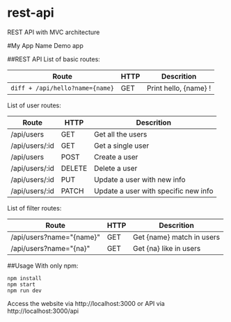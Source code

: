 # rest-api
REST API with MVC architecture

#My App Name
Demo app

##REST API
List of basic routes:

**Route** | **HTTP** | **Descrition**
----------|----------|---------------
```diff + /api/hello?name={name}```| GET | Print hello, {name} !

List of user routes:

**Route** | **HTTP** | **Descrition**
----------|----------|---------------
/api/users | GET | Get all the users
/api/users/:id | GET | Get a single user
/api/users | POST | Create a user
/api/users/:id | DELETE | Delete a user
/api/users/:id | PUT | Update a user with new info
/api/users/:id | PATCH | Update a user with specific new info

List of filter routes:

**Route** | **HTTP** | **Descrition**
----------|----------|---------------
/api/users?name="{name}" | GET | Get {name} match in users
/api/users?name="{na}" | GET | Get {na} like in users

##Usage
With only npm:

```
npm install
npm start
npm run dev
```

Access the website via http://localhost:3000 or API via http://localhost:3000/api




